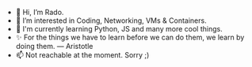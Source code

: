 - 👋 Hi, I’m Rado.
- 👀 I’m interested in Coding, Networking, VMs & Containers.
- 🌱 I'm currently learning Python, JS and many more cool things.
- ✨ For the things we have to learn before we can do them, we learn by doing them. ― Aristotle 
- 📫 Not reachable at the moment. Sorry ;)
